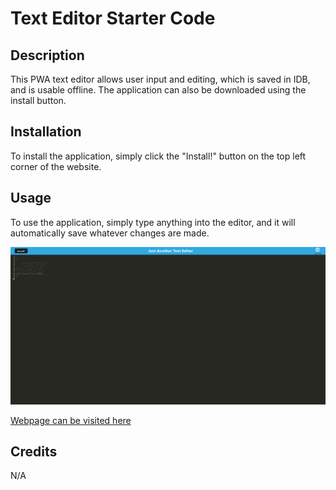 # Text Editor Starter Code

## Description

This PWA text editor allows user input and editing, which is saved in IDB, and is usable offline. The application can also be downloaded using the install button.

## Installation

To install the application, simply click the "Install!" button on the top left corner of the website.

## Usage

To use the application, simply type anything into the editor, and it will automatically save whatever changes are made.

![the text editor website with its logo showing and an install button on the top left corner](./images/J.A.T.E%20-%20Google%20Chrome%2010_12_2023%203_51_10%20PM.png)

[Webpage can be visited here](https://infinite-island-95810-1f52dd7bee4c.herokuapp.com/)

## Credits

N/A